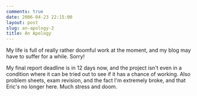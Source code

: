 ```yaml
---
comments: true
date: 2006-04-23 22:15:00
layout: post
slug: an-apology-2
title: An Apology
---
```


My life is full of really rather doomful work at the moment, and my blog may have to suffer for a while.  Sorry!  

My final report deadline is in 12 days now, and the project isn't even in a condition where it can be tried out to see if it has a chance of working.  Also problem sheets, exam revision, and the fact I'm extremely broke, and that Eric's no longer here.  Much stress and doom.
